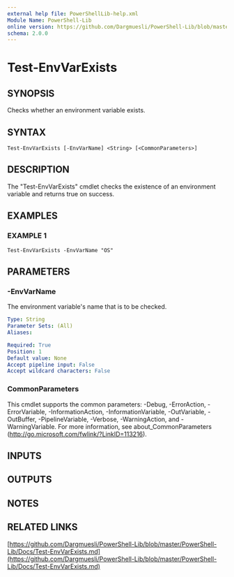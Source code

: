 ```yaml
---
external help file: PowerShellLib-help.xml
Module Name: PowerShell-Lib
online version: https://github.com/Dargmuesli/PowerShell-Lib/blob/master/PowerShell-Lib/Docs/Test-EnvVarExists.md
schema: 2.0.0
---
```


# Test-EnvVarExists

## SYNOPSIS
Checks whether an environment variable exists.

## SYNTAX

```
Test-EnvVarExists [-EnvVarName] <String> [<CommonParameters>]
```

## DESCRIPTION
The "Test-EnvVarExists" cmdlet checks the existence of an environment variable and returns true on success.

## EXAMPLES

### EXAMPLE 1
```
Test-EnvVarExists -EnvVarName "OS"
```

## PARAMETERS

### -EnvVarName
The environment variable's name that is to be checked.

```yaml
Type: String
Parameter Sets: (All)
Aliases:

Required: True
Position: 1
Default value: None
Accept pipeline input: False
Accept wildcard characters: False
```

### CommonParameters
This cmdlet supports the common parameters: -Debug, -ErrorAction, -ErrorVariable, -InformationAction, -InformationVariable, -OutVariable, -OutBuffer, -PipelineVariable, -Verbose, -WarningAction, and -WarningVariable.
For more information, see about_CommonParameters (http://go.microsoft.com/fwlink/?LinkID=113216).

## INPUTS

## OUTPUTS

## NOTES

## RELATED LINKS

[https://github.com/Dargmuesli/PowerShell-Lib/blob/master/PowerShell-Lib/Docs/Test-EnvVarExists.md](https://github.com/Dargmuesli/PowerShell-Lib/blob/master/PowerShell-Lib/Docs/Test-EnvVarExists.md)

